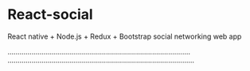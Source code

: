 # React-social
React native + Node.js + Redux + Bootstrap social networking web app

...........................................................................................
.............................................................................................